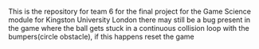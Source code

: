 This is the repository for team 6 for the final project for the Game Science module for Kingston University London 
there may still be a bug present in the game where the ball gets stuck in a continuous collision loop with the bumpers(circle obstacle), if this happens reset the game